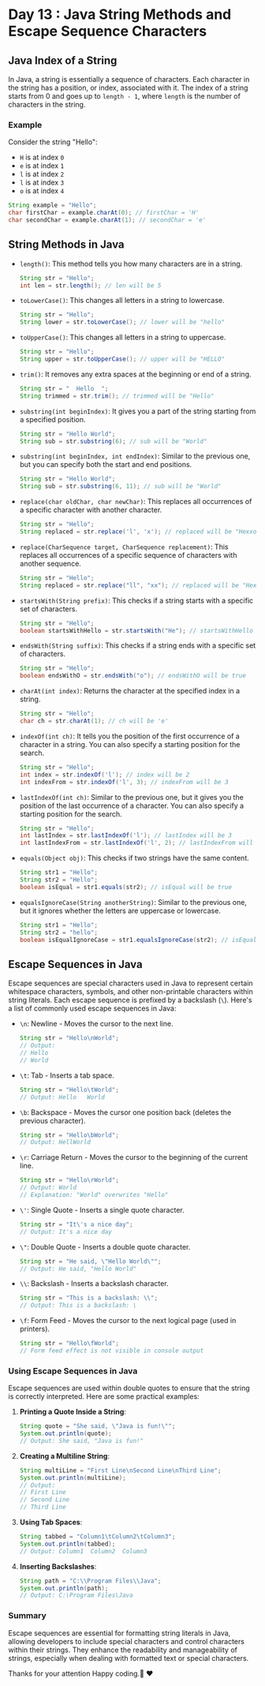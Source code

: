 # Day 13 : Java String Methods and Escape Sequence Characters

## Java Index of a String

In Java, a string is essentially a sequence of characters. Each character in the string has a position, or index, associated with it. The index of a string starts from 0 and goes up to `length - 1`, where `length` is the number of characters in the string.

### Example
Consider the string "Hello":
- `H` is at index `0`
- `e` is at index `1`
- `l` is at index `2`
- `l` is at index `3`
- `o` is at index `4`

```java
String example = "Hello";
char firstChar = example.charAt(0); // firstChar = 'H'
char secondChar = example.charAt(1); // secondChar = 'e'
```

## String Methods in Java

- `length()`: This method tells you how many characters are in a string.

    ```java
    String str = "Hello";
    int len = str.length(); // len will be 5
    ```

- `toLowerCase()`: This changes all letters in a string to lowercase.

    ```java
    String str = "Hello";
    String lower = str.toLowerCase(); // lower will be "hello"
    ```

- `toUpperCase()`: This changes all letters in a string to uppercase.

    ```java
    String str = "Hello";
    String upper = str.toUpperCase(); // upper will be "HELLO"
    ```

- `trim()`: It removes any extra spaces at the beginning or end of a string.

    ```java
    String str = "  Hello  ";
    String trimmed = str.trim(); // trimmed will be "Hello"
    ```
- `substring(int beginIndex)`: It gives you a part of the string starting from a specified position.

    ```java
    String str = "Hello World";
    String sub = str.substring(6); // sub will be "World"
    ```

- `substring(int beginIndex, int endIndex)`: Similar to the previous one, but you can specify both the start and end positions.

    ```java
    String str = "Hello World";
    String sub = str.substring(6, 11); // sub will be "World"
    ```

- `replace(char oldChar, char newChar)`: This replaces all occurrences of a specific character with another character.

    ```java
    String str = "Hello";
    String replaced = str.replace('l', 'x'); // replaced will be "Hexxo"
    ```


- `replace(CharSequence target, CharSequence replacement)`: This replaces all occurrences of a specific sequence of characters with another sequence.

    ```java
    String str = "Hello";
    String replaced = str.replace("ll", "xx"); // replaced will be "Hexxo"
    ```

- `startsWith(String prefix)`: This checks if a string starts with a specific set of characters.

    ```java
    String str = "Hello";
    boolean startsWithHello = str.startsWith("He"); // startsWithHello will be true
    ```

- `endsWith(String suffix)`: This checks if a string ends with a specific set of characters.

    ```java
    String str = "Hello";
    boolean endsWithO = str.endsWith("o"); // endsWithO will be true
    ```

- `charAt(int index)`: Returns the character at the specified index in a string.

    ```java
    String str = "Hello";
    char ch = str.charAt(1); // ch will be 'e'
    ```

- `indexOf(int ch)`: It tells you the position of the first occurrence of a character in a string. You can also specify a starting position for the search.

    ```java
    String str = "Hello";
    int index = str.indexOf('l'); // index will be 2
    int indexFrom = str.indexOf('l', 3); // indexFrom will be 3
    ```

- `lastIndexOf(int ch)`: Similar to the previous one, but it gives you the position of the last occurrence of a character. You can also specify a starting position for the search.

    ```java
    String str = "Hello";
    int lastIndex = str.lastIndexOf('l'); // lastIndex will be 3
    int lastIndexFrom = str.lastIndexOf('l', 2); // lastIndexFrom will be 2
    ```

- `equals(Object obj)`: This checks if two strings have the same content.

    ```java
    String str1 = "Hello";
    String str2 = "Hello";
    boolean isEqual = str1.equals(str2); // isEqual will be true
    ```

- `equalsIgnoreCase(String anotherString)`: Similar to the previous one, but it ignores whether the letters are uppercase or lowercase.

    ```java
    String str1 = "Hello";
    String str2 = "hello";
    boolean isEqualIgnoreCase = str1.equalsIgnoreCase(str2); // isEqualIgnoreCase will be true
    ```

## Escape Sequences in Java

Escape sequences are special characters used in Java to represent certain whitespace characters, symbols, and other non-printable characters within string literals. Each escape sequence is prefixed by a backslash (`\`). Here's a list of commonly used escape sequences in Java:

- `\n`: Newline - Moves the cursor to the next line.
  
    ```java
    String str = "Hello\nWorld";
    // Output:
    // Hello
    // World
    ```

- `\t`: Tab - Inserts a tab space.

    ```java
    String str = "Hello\tWorld";
    // Output: Hello   World
    ```

- `\b`: Backspace - Moves the cursor one position back (deletes the previous character).

    ```java
    String str = "Hello\bWorld";
    // Output: HellWorld
    ```

- `\r`: Carriage Return - Moves the cursor to the beginning of the current line.

    ```java
    String str = "Hello\rWorld";
    // Output: World
    // Explanation: "World" overwrites "Hello"
    ```

- `\'`: Single Quote - Inserts a single quote character.

    ```java
    String str = "It\'s a nice day";
    // Output: It's a nice day
    ```

- `\"`: Double Quote - Inserts a double quote character.

    ```java
    String str = "He said, \"Hello World\"";
    // Output: He said, "Hello World"
    ```

- `\\`: Backslash - Inserts a backslash character.

    ```java
    String str = "This is a backslash: \\";
    // Output: This is a backslash: \
    ```

- `\f`: Form Feed - Moves the cursor to the next logical page (used in printers).

    ```java
    String str = "Hello\fWorld";
    // Form feed effect is not visible in console output
    ```

### Using Escape Sequences in Java

Escape sequences are used within double quotes to ensure that the string is correctly interpreted. Here are some practical examples:

1. **Printing a Quote Inside a String**:

    ```java
    String quote = "She said, \"Java is fun!\"";
    System.out.println(quote);
    // Output: She said, "Java is fun!"
    ```

2. **Creating a Multiline String**:

    ```java
    String multiLine = "First Line\nSecond Line\nThird Line";
    System.out.println(multiLine);
    // Output:
    // First Line
    // Second Line
    // Third Line
    ```

3. **Using Tab Spaces**:

    ```java
    String tabbed = "Column1\tColumn2\tColumn3";
    System.out.println(tabbed);
    // Output: Column1  Column2  Column3
    ```

4. **Inserting Backslashes**:

    ```java
    String path = "C:\\Program Files\\Java";
    System.out.println(path);
    // Output: C:\Program Files\Java
    ```

### Summary

Escape sequences are essential for formatting string literals in Java, allowing developers to include special characters and control characters within their strings. They enhance the readability and manageability of strings, especially when dealing with formatted text or special characters.

Thanks for your attention Happy coding.🙏 ❤️ 
